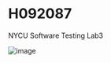 # H092087
NYCU Software Testing Lab3

![image](https://travis-ci.com/dcfvgb123456/H092087.svg?branch=main)
